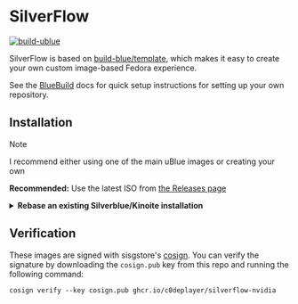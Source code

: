 # SilverFlow

[![build-ublue](https://github.com/C0dePlayer/silverflow/actions/workflows/build.yml/badge.svg)](https://github.com/C0dePlayer/silverflow/actions/workflows/build.yml)

SilverFlow is based on [build-blue/template](https://github.com/blue-build/template), which makes it easy to create your own custom image-based Fedora experience. 

See the [BlueBuild](https://blue-build.org/how-to/setup/) docs for quick setup instructions for setting up your own repository.

## Installation

> [!NOTE]
> I recommend either using one of the main uBlue images or creating your own

**Recommended:** Use the latest ISO from [the Releases page](https://github.com/C0dePlayer/silverflow/releases)

<details>
  <summary><b>Rebase an existing Silverblue/Kinoite installation</b></summary>

  1. Rebase to the unsigned image to install the proper signing keys and policies:
     
     ```
     rpm-ostree rebase ostree-unverified-registry:ghcr.io/c0deplayer/silverflow-nvidia:latest
     ```
      This repository builds date tags as well, so if you want to rebase to a particular day's build:
        
        ```
        rpm-ostree rebase ostree-unverified-registry:ghcr.io/c0deplayer/silverflow-nvidia:20231005
        ```
  2. Reboot to complete the rebase:
     
      ```
      systemctl reboot
      ```
      
  3. After first boot, the first time that [ublue-update](https://github.com/ublue-os/ublue-update) runs it will automatically rebase you onto the signed image.
</details>

## Verification

These images are signed with sisgstore's [cosign](https://docs.sigstore.dev/cosign/overview/). You can verify the signature by downloading the `cosign.pub` key from this repo and running the following command:

    cosign verify --key cosign.pub ghcr.io/c0deplayer/silverflow-nvidia
